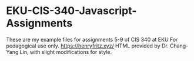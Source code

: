 # EKU-CIS-340-Javascript-Assignments
These are my example files for assignments 5-9 of CIS 340 at EKU
For pedagogical use only.
https://henryfritz.xyz/
HTML provided by Dr. Chang-Yang Lin, with slight modifications for style.
